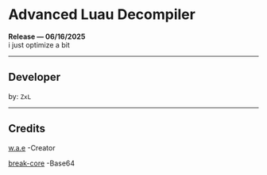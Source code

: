 # Advanced Luau Decompiler
**Release — 06/16/2025**  
i just optimize a bit

---

## Developer

by: `ZxL`

---

## Credits

[w.a.e](https://github.com/w-a-e) -Creator

[break-core](https://github.com/break-core) -Base64
